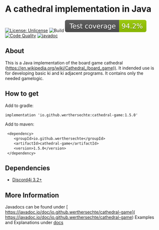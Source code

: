 # A cathedral implementation in Java
[![License: Unlicense](https://img.shields.io/badge/License-Unlicense-blue.svg)](http://unlicense.org/)
![Build](https://github.com/WerthersEchte/cathedral/actions/workflows/build.yml/badge.svg)
[![Test coverage](.github/badges/jacoco.svg)](https://github.com/WerthersEchte/cathedral/actions/workflows/build.yml)
[![Code Quality](https://github.com/WerthersEchte/cathedral/actions/workflows/codequality.yml/badge.svg)](https://github.com/WerthersEchte/cathedral/actions/workflows/codequality.yml)
[![javadoc](https://javadoc.io/badge2/io.github.werthersechte/cathedral-game/javadoc.svg)](https://javadoc.io/doc/io.github.werthersechte/cathedral-game)

## About
This is a Java implementation of the board game cathedral (https://en.wikipedia.org/wiki/Cathedral_(board_game)). It indended use is for developing basic ki and ki adjacent programs. It contains only the needed gamelogic.

## How to get
Add to gradle:
```
implementation 'io.github.werthersechte:cathedral-game:1.5.0'
```

Add to maven:
```
 <dependency>
    <groupId>io.github.werthersechte</groupId>
    <artifactId>cathedral-game</artifactId>
    <version>1.5.0</version>
 </dependency>
```
## Dependencies
- [Discord4j 3.2+](https://github.com/Discord4J/Discord4J)

## More Information
Javadocs can be found under [ https://javadoc.io/doc/io.github.werthersechte/cathedral-game]( https://javadoc.io/doc/io.github.werthersechte/cathedral-game)
Examples and Explanations under [docs](docs)


